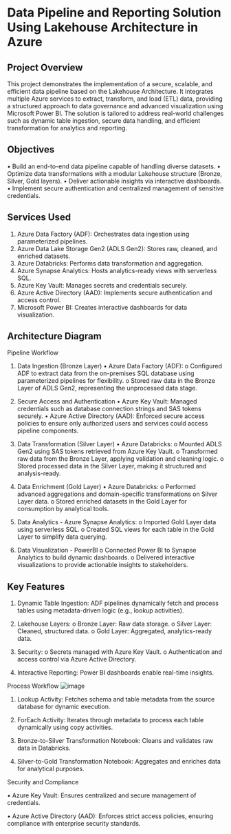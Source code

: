 
# Data Pipeline and Reporting Solution Using Lakehouse Architecture in Azure
## Project Overview

This project demonstrates the implementation of a secure, scalable, and efficient data pipeline based on the Lakehouse Architecture. It integrates multiple Azure services to extract, transform, and load (ETL) data, providing a structured approach to data governance and advanced visualization using Microsoft Power BI.
The solution is tailored to address real-world challenges such as dynamic table ingestion, secure data handling, and efficient transformation for analytics and reporting.

## Objectives

•	Build an end-to-end data pipeline capable of handling diverse datasets.
•	Optimize data transformations with a modular Lakehouse structure (Bronze, Silver, Gold layers).
•	Deliver actionable insights via interactive dashboards.
•	Implement secure authentication and centralized management of sensitive credentials.

## Services Used

1.	Azure Data Factory (ADF): Orchestrates data ingestion using parameterized pipelines.
2.	Azure Data Lake Storage Gen2 (ADLS Gen2): Stores raw, cleaned, and enriched datasets.
3.	Azure Databricks: Performs data transformation and aggregation.
4.	Azure Synapse Analytics: Hosts analytics-ready views with serverless SQL.
5.	Azure Key Vault: Manages secrets and credentials securely.
6.	Azure Active Directory (AAD): Implements secure authentication and access control.
7.	Microsoft Power BI: Creates interactive dashboards for data visualization.


## Architecture Diagram




Pipeline Workflow
1. Data Ingestion (Bronze Layer)
•	Azure Data Factory (ADF):
  o	Configured ADF to extract data from the on-premises SQL database using parameterized pipelines for flexibility.
  o	Stored raw data in the Bronze Layer of ADLS Gen2, representing the unprocessed data stage.

2. Secure Access and Authentication
  •	Azure Key Vault: Managed credentials such as database connection strings and SAS tokens securely.
  •	Azure Active Directory (AAD): Enforced secure access policies to ensure only authorized users and services could access pipeline components.

3. Data Transformation (Silver Layer)
•	Azure Databricks:
  o	Mounted ADLS Gen2 using SAS tokens retrieved from Azure Key Vault.
  o	Transformed raw data from the Bronze Layer, applying validation and cleaning logic.
  o	Stored processed data in the Silver Layer, making it structured and analysis-ready.

4. Data Enrichment (Gold Layer)
•	Azure Databricks:
  o	Performed advanced aggregations and domain-specific transformations on Silver Layer data.
  o	Stored enriched datasets in the Gold Layer for consumption by analytical tools.

5. Data Analytics - Azure Synapse Analytics:
o	Imported Gold Layer data using serverless SQL.
o	Created SQL views for each table in the Gold Layer to simplify data querying.

6. Data Visualization - PowerBI
o	Connected Power BI to Synapse Analytics to build dynamic dashboards.
o	Delivered interactive visualizations to provide actionable insights to stakeholders.


## Key Features
1.	Dynamic Table Ingestion: ADF pipelines dynamically fetch and process tables using metadata-driven logic (e.g., lookup activities).

2.	Lakehouse Layers:
  o	Bronze Layer: Raw data storage.
  o	Silver Layer: Cleaned, structured data.
  o	Gold Layer: Aggregated, analytics-ready data.

3.	Security:
  o	Secrets managed with Azure Key Vault.
  o	Authentication and access control via Azure Active Directory.

4.	Interactive Reporting: Power BI dashboards enable real-time insights.

Process Workflow
![image](https://github.com/user-attachments/assets/854e7c58-df8d-4c5b-b843-1a1a570b9707)

 
1.	Lookup Activity: Fetches schema and table metadata from the source database for dynamic execution.

2.	ForEach Activity: Iterates through metadata to process each table dynamically using copy activities.

3.	Bronze-to-Silver Transformation Notebook: Cleans and validates raw data in Databricks.

4.	Silver-to-Gold Transformation Notebook: Aggregates and enriches data for analytical purposes.

   
Security and Compliance

•	Azure Key Vault: Ensures centralized and secure management of credentials.

•	Azure Active Directory (AAD): Enforces strict access policies, ensuring compliance with enterprise security standards.


